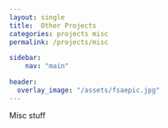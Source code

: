 ```yaml
---
layout: single
title:  Other Projects
categories: projects misc
permalink: /projects/misc

sidebar:
    nav: "main"

header:
  overlay_image: "/assets/fsaepic.jpg"
---
```


Misc stuff


